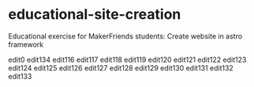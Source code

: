 # educational-site-creation
Educational exercise for MakerFriends students: Create website in astro framework

edit0
edit134
edit116
edit117
edit118
edit119
edit120
edit121
edit122
edit123
edit124
edit125
edit126
edit127
edit128
edit129
edit130
edit131
edit132
edit133
